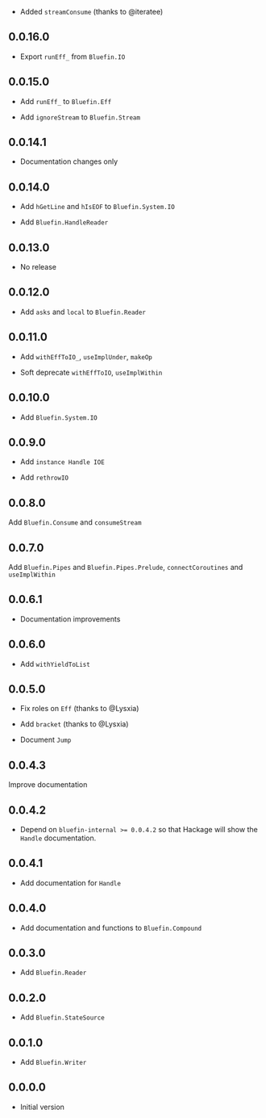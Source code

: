 * Added `streamConsume` (thanks to @iteratee)

## 0.0.16.0

* Export `runEff_` from `Bluefin.IO`

## 0.0.15.0

* Add `runEff_` to `Bluefin.Eff`

* Add `ignoreStream` to `Bluefin.Stream`

## 0.0.14.1

* Documentation changes only

## 0.0.14.0

* Add `hGetLine` and `hIsEOF` to `Bluefin.System.IO`

* Add `Bluefin.HandleReader`

## 0.0.13.0

* No release

## 0.0.12.0

* Add `asks` and `local` to `Bluefin.Reader`

## 0.0.11.0

* Add `withEffToIO_`, `useImplUnder`, `makeOp`

* Soft deprecate `withEffToIO`, `useImplWithin`

## 0.0.10.0

* Add `Bluefin.System.IO`

## 0.0.9.0

* Add `instance Handle IOE`

* Add `rethrowIO`

## 0.0.8.0

Add `Bluefin.Consume` and `consumeStream`

## 0.0.7.0

Add `Bluefin.Pipes` and `Bluefin.Pipes.Prelude`, `connectCoroutines`
and `useImplWithin`

## 0.0.6.1

* Documentation improvements

## 0.0.6.0

* Add `withYieldToList`

## 0.0.5.0

* Fix roles on `Eff` (thanks to @Lysxia)

* Add `bracket` (thanks to @Lysxia)

* Document `Jump`

## 0.0.4.3

Improve documentation

## 0.0.4.2

* Depend on `bluefin-internal >= 0.0.4.2` so that Hackage will show
  the `Handle` documentation.

## 0.0.4.1

* Add documentation for `Handle`

## 0.0.4.0

* Add documentation and functions to `Bluefin.Compound`

## 0.0.3.0

* Add `Bluefin.Reader`

## 0.0.2.0

* Add `Bluefin.StateSource`

## 0.0.1.0

* Add `Bluefin.Writer`

## 0.0.0.0

* Initial version
